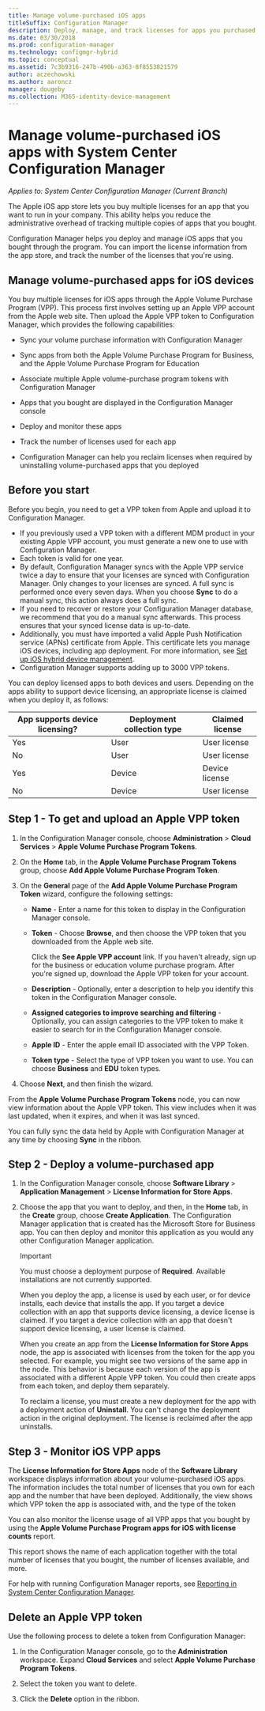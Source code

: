 ```yaml
---
title: Manage volume-purchased iOS apps
titleSuffix: Configuration Manager
description: Deploy, manage, and track licenses for apps you purchased through the Apple iOS app store.
ms.date: 03/30/2018
ms.prod: configuration-manager
ms.technology: configmgr-hybrid
ms.topic: conceptual
ms.assetid: 7c3b9316-247b-490b-a363-8f8553821579
author: aczechowski
ms.author: aaroncz
manager: dougeby
ms.collection: M365-identity-device-management
---
```

# Manage volume-purchased iOS apps with System Center Configuration Manager

*Applies to: System Center Configuration Manager (Current Branch)*



 The Apple iOS app store lets you buy multiple licenses for an app that you want to run in your company. This ability helps you reduce the administrative overhead of tracking multiple copies of apps that you bought.  

 Configuration Manager helps you deploy and manage iOS apps that you bought through the program. You can import the license information from the app store, and track the number of the licenses that you're using.  



## Manage volume-purchased apps for iOS devices  
 You buy multiple licenses for iOS apps through the Apple Volume Purchase Program (VPP). This process first involves setting up an Apple VPP account from the Apple web site. Then upload the Apple VPP token to Configuration Manager, which provides the following capabilities:  

-   Sync your volume purchase information with Configuration Manager  
 
- Sync apps from both the Apple Volume Purchase Program for Business, and the Apple Volume Purchase Program for Education  

- Associate multiple Apple volume-purchase program tokens with Configuration Manager  

-   Apps that you bought are displayed in the Configuration Manager console  

-   Deploy and monitor these apps  

-   Track the number of licenses used for each app   

-   Configuration Manager can help you reclaim licenses when required by uninstalling volume-purchased apps that you deployed  



## Before you start  
 Before you begin, you need to get a VPP token from Apple and upload it to Configuration Manager.  

-   If you previously used a VPP token with a different MDM product in your existing Apple VPP account, you must generate a new one to use with Configuration Manager.  
-   Each token is valid for one year.  
-   By default, Configuration Manager syncs with the Apple VPP service twice a day to ensure that your licenses are synced with Configuration Manager. Only changes to your licenses are synced. A full sync is performed once every seven days. When you choose **Sync** to do a manual sync, this action always does a full sync.  
-   If you need to recover or restore your Configuration Manager database, we recommend that you do a manual sync afterwards. This process ensures that your synced license data is up-to-date.  
-   Additionally, you must have imported a valid Apple Push Notification service (APNs) certificate from Apple. This certificate lets you manage iOS devices, including app deployment. For more information, see [Set up iOS hybrid device management](enroll-hybrid-ios-mac.md).  
-   Configuration Manager supports adding up to 3000 VPP tokens.

You can deploy licensed apps to both devices and users. Depending on the apps ability to support device licensing, an appropriate license is claimed when you deploy it, as follows:

|App supports device licensing?|Deployment collection type|Claimed license|
|---|---|---|
|Yes|User|User license|
|No|User|User license|
|Yes|Device|Device license|
|No|Device|User license|



## Step 1 - To get and upload an Apple VPP token  

1.  In the Configuration Manager console, choose **Administration** > **Cloud Services** > **Apple Volume Purchase Program Tokens**.   

3.  On the **Home** tab, in the **Apple Volume Purchase Program Tokens** group, choose **Add Apple Volume Purchase Program Token**.  

4.  On the **General** page of the **Add Apple Volume Purchase Program Token** wizard, configure the following settings:   

    -   **Name** - Enter a name for this token to display in the Configuration Manager console.  

    -   **Token** - Choose **Browse**, and then choose the VPP token that you downloaded from the Apple web site.  

         Click the **See Apple VPP account** link. If you haven't already, sign up for the business or education volume purchase program. After you're signed up, download the Apple VPP token for your account.  

    -   **Description** - Optionally, enter a description to help you identify this token in the Configuration Manager console.  

    -   **Assigned categories to improve searching and filtering** - Optionally, you can assign categories to the VPP token to make it easier to search for in the Configuration Manager console.  
    -   **Apple ID** - Enter the apple email ID associated with the VPP Token.
    -   **Token type** - Select the type of VPP token you want to use. You can choose **Business** and **EDU** token types.

5.  Choose **Next**, and then finish the wizard.  

From the **Apple Volume Purchase Program Tokens** node, you can now view information about the Apple VPP token. This view includes when it was last updated, when it expires, and when it was last synced.

You can fully sync the data held by Apple with Configuration Manager at any time by choosing **Sync** in the ribbon.  



## Step 2 - Deploy a volume-purchased app  

1. In the Configuration Manager console, choose **Software Library** > **Application Management** > **License Information for Store Apps**.  

2. Choose the app that you want to deploy, and then, in the **Home** tab, in the **Create** group, choose **Create Application**.
   The Configuration Manager application that is created has the Microsoft Store for Business app. You can then deploy and monitor this application as you would any other Configuration Manager application.  

   > [!IMPORTANT]  
   > You must choose a deployment purpose of **Required**. Available installations are not currently supported.

   When you deploy the app, a license is used by each user, or for device installs, each device that installs the app. If you target a device collection with an app that supports device licensing, a device license is claimed. If you target a device collection with an app that doesn't support device licensing, a user license is claimed. 

   When you create an app from the **License Information for Store Apps** node, the app is associated with licenses from the token for the app you selected. For example, you might see two versions of the same app in the node. This behavior is because each version of the app is associated with a different Apple VPP token. You could then create apps from each token, and deploy them separately.

   To reclaim a license, you must create a new deployment for the app with a deployment action of **Uninstall**. You can't change the deployment action in the original deployment. The license is reclaimed after the app uninstalls.  



## Step 3 - Monitor iOS VPP apps  
 The **License Information for Store Apps** node of the **Software Library** workspace displays information about your volume-purchased iOS apps. The information includes the total number of licenses that you own for each app and the number that have been deployed. Additionally, the view shows which VPP token the app is associated with, and the type of the token

 You can also monitor the license usage of all VPP apps that you bought by using the **Apple Volume Purchase Program apps for iOS with license counts** report.  

 This report shows the name of each application together with the total number of licenses that you bought, the number of licenses available, and more.  

 For help with running Configuration Manager reports, see [Reporting in System Center Configuration Manager](../../core/servers/manage/reporting.md).  



## Delete an Apple VPP token  
<!--505268-->

Use the following process to delete a token from Configuration Manager:  

1. In the Configuration Manager console, go to the **Administration** workspace. Expand **Cloud Services** and select **Apple Volume Purchase Program Tokens**.  

2. Select the token you want to delete.  

3. Click the **Delete** option in the ribbon.  

